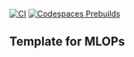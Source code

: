 [![CI](https://github.com/nogibjj/mlops-template/actions/workflows/cicd.yml/badge.svg)](https://github.com/nogibjj/mlops-template/actions/workflows/cicd.yml)
[![Codespaces Prebuilds](https://github.com/nogibjj/mlops-template/actions/workflows/codespaces/create_codespaces_prebuilds/badge.svg)](https://github.com/nogibjj/mlops-template/actions/workflows/codespaces/create_codespaces_prebuilds)

## Template for MLOPs

